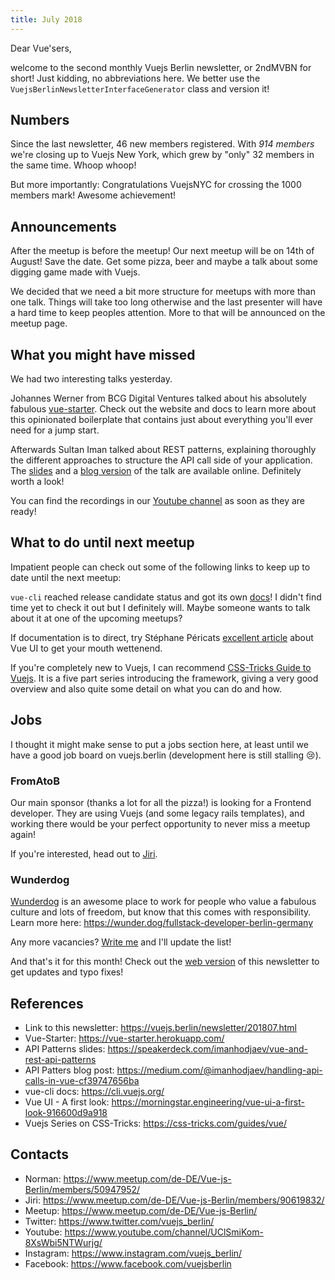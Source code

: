 ```yaml
---
title: July 2018
---
```


Dear Vue'sers,

welcome to the second monthly Vuejs Berlin newsletter, or 2ndMVBN for short! Just kidding, no abbreviations here. We better use the `VuejsBerlinNewsletterInterfaceGenerator` class and version it!

Numbers
-------

Since the last newsletter, 46 new members registered. With *914 members* we're closing up to Vuejs New York, which grew by "only" 32 members in the same time. Whoop whoop!

But more importantly: Congratulations VuejsNYC for crossing the 1000 members mark! Awesome achievement!

Announcements
-------------

After the meetup is before the meetup! Our next meetup will be on 14th of August! Save the date. Get some pizza, beer and maybe a talk about some digging game made with Vuejs.

We decided that we need a bit more structure for meetups with more than one talk. Things will take too long otherwise and the last presenter will have a hard time to keep peoples attention. More to that will be announced on the meetup page.

What you might have missed
--------------------------

We had two interesting talks yesterday.

Johannes Werner from BCG Digital Ventures talked about his absolutely fabulous [vue-starter](https://vue-starter.herokuapp.com/). Check out the website and docs to learn more about this opinionated boilerplate that contains just about everything you'll ever need for a jump start.

Afterwards Sultan Iman talked about REST patterns, explaining thoroughly the different approaches to structure the API call side of your application. The [slides](https://speakerdeck.com/imanhodjaev/vue-and-rest-api-patterns) and a [blog version](https://medium.com/@imanhodjaev/handling-api-calls-in-vue-cf39747656ba) of the talk are available online. Definitely worth a look!

You can find the recordings in our [Youtube channel](https://www.youtube.com/channel/UClSmiKom-8XsWbi5NTWurjg/videos) as soon as they are ready!

What to do until next meetup
----------------------------

Impatient people can check out some of the following links to keep up to date until the next meetup:

`vue-cli` reached release candidate status and got its own [docs](https://cli.vuejs.org/)! I didn't find time yet to check it out but I definitely will. Maybe someone wants to talk about it at one of the upcoming meetups?

If documentation is to direct, try Stéphane Péricats [excellent article](https://morningstar.engineering/vue-ui-a-first-look-916600d9a918) about Vue UI to get your mouth wettenend.

If you're completely new to Vuejs, I can recommend [CSS-Tricks Guide to Vuejs](https://css-tricks.com/guides/vue/). It is a five part series introducing the framework, giving a very good overview and also quite some detail on what you can do and how.

Jobs
----

I thought it might make sense to put a jobs section here, at least until we have a good job board on vuejs.berlin (development here is still stalling 😢).

### FromAtoB

Our main sponsor (thanks a lot for all the pizza!) is looking for a  Frontend developer. They are using Vuejs (and some legacy rails templates), and working there would be your perfect opportunity to never miss a meetup again!

If you're interested, head out to [Jiri](https://www.meetup.com/de-DE/Vue-js-Berlin/members/90619832/).

### Wunderdog

[Wunderdog](https://wunder.dog) is an awesome place to work for people who value a fabulous culture and lots of freedom, but know that this comes with responsibility. Learn more here: https://wunder.dog/fullstack-developer-berlin-germany


Any more vacancies? [Write me](https://www.meetup.com/de-DE/Vue-js-Berlin/members/50947952/) and I'll update the list!


And that's it for this month! Check out the [web version](https://vuejs.berlin/newsletter/201807.html) of this newsletter to get updates and typo fixes!


References
----------

* Link to this newsletter: https://vuejs.berlin/newsletter/201807.html
* Vue-Starter: https://vue-starter.herokuapp.com/
* API Patterns slides: https://speakerdeck.com/imanhodjaev/vue-and-rest-api-patterns
* API Patters blog post: https://medium.com/@imanhodjaev/handling-api-calls-in-vue-cf39747656ba
* vue-cli docs: https://cli.vuejs.org/
* Vue UI - A first look: https://morningstar.engineering/vue-ui-a-first-look-916600d9a918
* Vuejs Series on CSS-Tricks: https://css-tricks.com/guides/vue/

Contacts
--------
* Norman: https://www.meetup.com/de-DE/Vue-js-Berlin/members/50947952/
* Jiri: https://www.meetup.com/de-DE/Vue-js-Berlin/members/90619832/
* Meetup: https://www.meetup.com/de-DE/Vue-js-Berlin/
* Twitter: https://www.twitter.com/vuejs_berlin/
* Youtube: https://www.youtube.com/channel/UClSmiKom-8XsWbi5NTWurjg/
* Instagram: https://www.instagram.com/vuejs_berlin/
* Facebook: https://www.facebook.com/vuejsberlin
